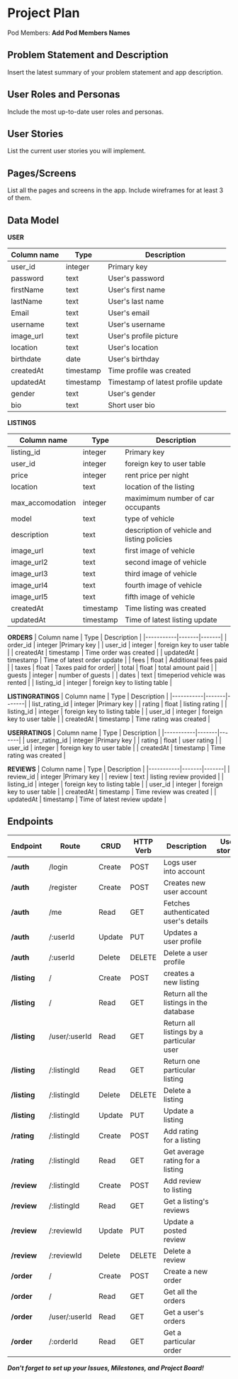 # Project Plan

Pod Members: **Add Pod Members Names**

## Problem Statement and Description

Insert the latest summary of your problem statement and app description.

## User Roles and Personas

Include the most up-to-date user roles and personas.

## User Stories

List the current user stories you will implement.

## Pages/Screens

List all the pages and screens in the app. Include wireframes for at least 3 of them.

## Data Model
**USER**

| Column name | Type | Description |
| ------------|------|------------ |
|  user_id         | integer    |  Primary key   |
|  password   |  text    |    User's password         |
| firstName   |  text    |     User's first name        |
| lastName    |  text    |   User's last name          |
| Email       |   text   |     User's email        |
| username    |  text    |  User's username          |
| image_url   |  text    |  User's profile picture           |
| location    |  text    |   User's location          |
| birthdate   |  date    |   User's birthday    |
|createdAt     |  timestamp  |  Time profile was created       |
|updatedAt     |    timestamp  |    Timestamp of latest profile update     |
| gender      |     text  |    User's gender     |
| bio         |    text   |  Short user bio   | 

**LISTINGS**

| Column name | Type | Description |
|-----------|-------|-------|
| listing_id  | integer |Primary key |
| user_id | integer | foreign key to user table |
| price | integer | rent price per night  |
| location | text | location of the listing |
| max_accomodation | integer | maximimum number of car occupants |
| model | text | type of vehicle |
| description | text | description of vehicle and listing policies |
| image_url | text | first image of vehicle |
| image_url2 | text | second image of vehicle |
| image_url3 | text | third image of vehicle |
| image_url4 | text | fourth image of vehicle |
| image_url5 | text | fifth image of vehicle |
| createdAt | timestamp | Time listing was created |
| updatedAt | timestamp | Time of latest listing update |

**ORDERS**
| Column name | Type | Description |
|-----------|-------|-------|
| order_id  | integer |Primary key |
| user_id | integer | foreign key to user table |
| createdAt | timestamp | Time order was created |
| updatedAt | timestamp | Time of latest order update |
| fees | float | Additional fees paid |
| taxes | float | Taxes paid for order| 
| total | float | total amount paid |
| guests | integer | number of guests |
| dates | text | timeperiod vehicle was rented |
| listing_id | integer | foreign key to listing table |

**LISTINGRATINGS**
| Column name | Type | Description |
|-----------|-------|-------|
| list_rating_id  | integer |Primary key |
| rating | float | listing rating |
| listing_id | integer | foreign key to listing table |
| user_id | integer | foreign key to user table |
| createdAt | timestamp | Time rating was created |

**USERRATINGS**
| Column name | Type | Description |
|-----------|-------|-------|
| user_rating_id  | integer |Primary key |
| rating | float | user rating |
| user_id | integer | foreign key to user table |
| createdAt | timestamp | Time rating was created |



**REVIEWS**
| Column name | Type | Description |
|-----------|-------|-------|
| review_id  | integer |Primary key |
| review | text | listing review provided |
| listing_id | integer | foreign key to listing table |
| user_id | integer | foreign key to user table |
| createdAt | timestamp | Time review was created |
| updatedAt | timestamp | Time of latest review update |


## Endpoints

Endpoint | Route |CRUD | HTTP Verb | Description |User stories |
|------|------|----|-----|-----|------|
| **/auth** | /login | Create | POST | Logs user into account |
| **/auth** | /register | Create | POST | Creates new user account |
| **/auth** | /me | Read | GET | Fetches authenticated user's details |
| **/auth** | /:userId | Update | PUT | Updates a user profile |
|**/auth** | /:userId | Delete | DELETE | Delete a user profile |
|**/listing** | / | Create | POST | creates a new listing |
|**/listing** | / | Read | GET | Return all the listings in the database |
|**/listing** | /user/:userId | Read | GET | Return all listings by a particular user |
|**/listing** | /:listingId | Read | GET | Return one particular listing |
|**/listing** | /:listingId | Delete | DELETE | Delete a listing |
|**/listing** | /:listingId | Update | PUT | Update a listing |
|**/rating** | /:listingId | Create | POST | Add rating for a listing |
|**/rating** | /:listingId | Read | GET | Get average rating for a listing |
|**/review** | /:listingId | Create | POST | Add review to listing |
|**/review** | /:listingId | Read | GET | Get a listing's reviews |
|**/review** | /:reviewId | Update | PUT | Update a posted review |
|**/review** | /:reviewId | Delete | DELETE | Delete a review |
|**/order** | / | Create | POST | Create a new order |
|**/order** | / | Read | GET | Get all the orders | 
|**/order** | /user/:userId | Read | GET | Get a user's orders |
|**/order** | /:orderId | Read | GET | Get a particular order |


***Don't forget to set up your Issues, Milestones, and Project Board!***

